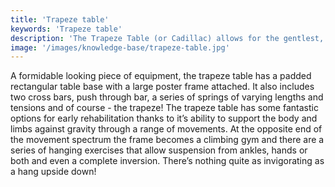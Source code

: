 ```yaml
---
title: 'Trapeze table'
keywords: 'Trapeze table'
description: 'The Trapeze Table (or Cadillac) allows for the gentlest, spring assisted movements right up to advanced acrobatics. '
image: '/images/knowledge-base/trapeze-table.jpg'
---
```

A formidable looking piece of equipment, the trapeze table has a padded rectangular table base with a large poster frame attached. It also includes two cross bars, push through bar, a series of springs of varying lengths and tensions and of course - the trapeze!
The trapeze table has some fantastic options for early rehabilitation thanks to it’s ability to support the body and limbs against gravity through a range of movements.  At the opposite end of the movement spectrum the frame becomes a climbing gym and there are a series of hanging exercises that allow suspension from ankles, hands or both and even a complete inversion. There’s nothing quite as invigorating as a hang upside down!

